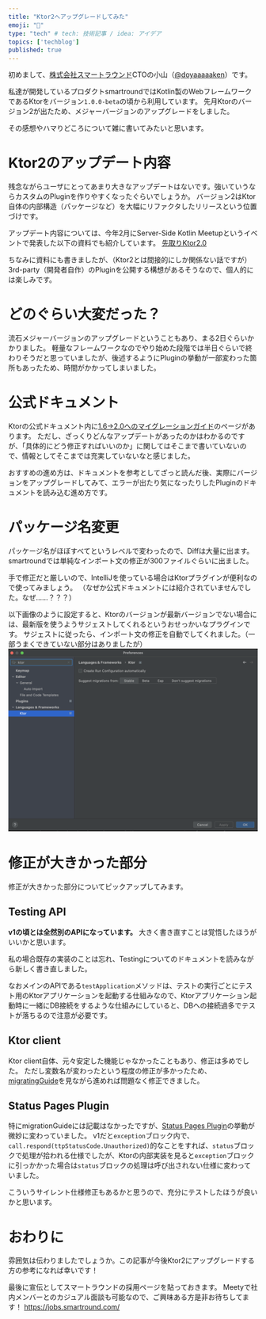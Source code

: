 ```yaml
---
title: "Ktor2へアップグレードしてみた"
emoji: "🚀"
type: "tech" # tech: 技術記事 / idea: アイデア
topics: ['techblog']
published: true
---
```


初めまして、[株式会社スマートラウンド](https://jobs.smartround.com/)CTOの小山（[@doyaaaaaken](https://twitter.com/doyaaaaaken)）です。

私達が開発しているプロダクトsmartroundではKotlin製のWebフレームワークであるKtorをバージョン`1.0.0-beta`の頃から利用しています。
先月Ktorのバージョン2が出たため、メジャーバージョンのアップグレードをしました。

その感想やハマりどころについて雑に書いてみたいと思います。

# Ktor2のアップデート内容

残念ながらユーザにとってあまり大きなアップデートはないです。強いていうならカスタムのPluginを作りやすくなったぐらいでしょうか。
バージョン2はKtor自体の内部構造（パッケージなど）を大幅にリファクタしたリリースという位置づけです。

アップデート内容については、今年2月にServer-Side Kotlin Meetupというイベントで発表した以下の資料でも紹介しています。
[先取りKtor2.0](https://speakerdeck.com/doyaaaaaken/xian-qu-riktor2-dot-0)

ちなみに資料にも書きましたが、（Ktor2とは間接的にしか関係ない話ですが）3rd-party（開発者自作）のPluginを公開する構想があるそうなので、個人的には楽しみです。

# どのぐらい大変だった？

流石メジャーバージョンのアップグレードということもあり、まる2日ぐらいかかりました。
軽量なフレームワークなのでやり始めた段階では半日ぐらいで終わりそうだと思っていましたが、後述するようにPluginの挙動が一部変わった箇所もあったため、時間がかかってしまいました。

# 公式ドキュメント

Ktorの公式ドキュメント内に[1.6->2.0へのマイグレーションガイド](https://ktor.io/docs/migrating-2.html)のページがあります。
ただし、ざっくりどんなアップデートがあったのかはわかるのですが、「具体的にどう修正すればいいのか」に関してはそこまで書いていないので、情報としてそこまでは充実していないなと感じました。

おすすめの進め方は、ドキュメントを参考としてざっと読んだ後、実際にバージョンをアップグレードしてみて、エラーが出たり気になったりしたPluginのドキュメントを読み込む進め方です。

# パッケージ名変更

パッケージ名がほぼすべてというレベルで変わったので、Diffは大量に出ます。
smartroundでは単純なインポート文の修正が300ファイルぐらいに出ました。

手で修正だと厳しいので、IntelliJを使っている場合はKtorプラグインが便利なので使ってみましょう。
（なぜか公式ドキュメントには紹介されていませんでした。なぜ……？？？）

以下画像のように設定すると、Ktorのバージョンが最新バージョンでない場合には、最新版を使うようサジェストしてくれるというおせっかいなプラグインです。
サジェストに従ったら、インポート文の修正を自動でしてくれました。（一部うまくできていない部分はありましたが）
![Ktor Pluginの設定](/images/article2/ktor-plugin-setting.png)

# 修正が大きかった部分

修正が大きかった部分についてピックアップしてみます。

## Testing API

**v1の頃とは全然別のAPIになっています。**
大きく書き直すことは覚悟したほうがいいかと思います。

私の場合既存の実装のことは忘れ、Testingについてのドキュメントを読みながら新しく書き直しました。

なおメインのAPIである`testApplication`メソッドは、テストの実行ごとにテスト用のKtorアプリケーションを起動する仕組みなので、Ktorアプリケーション起動時に一緒にDB接続をするような仕組みにしていると、DBへの接続過多でテストが落ちるので注意が必要です。

## Ktor client

Ktor client自体、元々安定した機能じゃなかったこともあり、修正は多めでした。
ただし変数名が変わったという程度の修正が多かったため、[migratingGuide](https://ktor.io/docs/migrating-2.html#client)を見ながら進めれば問題なく修正できました。

## Status Pages Plugin

特にmigrationGuideには記載はなかったですが、[Status Pages Plugin](https://ktor.io/docs/status-pages.html)の挙動が微妙に変わっていました。
v1だと`exception`ブロック内で、`call.respond(ttpStatusCode.Unauthorized)`的なことをすれば、`status`ブロックで処理が拾われる仕様でしたが、Ktorの内部実装を見ると`exception`ブロックに引っかかった場合は`status`ブロックの処理は呼び出されない仕様に変わっていました。

こういうサイレント仕様修正もあるかと思うので、充分にテストしたほうが良いかと思います。

# おわりに

雰囲気は伝わりましたでしょうか。この記事が今後Ktor2にアップグレードする方の参考になれば幸いです！

最後に宣伝としてスマートラウンドの採用ページを貼っておきます。
Meetyで社内メンバーとのカジュアル面談も可能なので、ご興味ある方是非お待ちしてます！
https://jobs.smartround.com/
